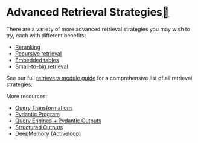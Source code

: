 Advanced Retrieval Strategies[](#advanced-retrieval-strategies "Permalink to this heading")
============================================================================================

There are a variety of more advanced retrieval strategies you may wish to try, each with different benefits:

* [Reranking](../../module_guides/querying/node_postprocessors/node_postprocessors.html#cohere-rerank)
* [Recursive retrieval](../../examples/query_engine/pdf_tables/recursive_retriever.html)
* [Embedded tables](../../examples/query_engine/sec_tables/tesla_10q_table.html)
* [Small-to-big retrieval](../../examples/node_postprocessor/MetadataReplacementDemo.html)

See our full [retrievers module guide](../../module_guides/querying/retriever/retrievers.html) for a comprehensive list of all retrieval strategies.

More resources:

* [Query Transformations](query_transformations.html)
* [Pydantic Program](structured_outputs/pydantic_program.html)
* [Query Engines + Pydantic Outputs](structured_outputs/query_engine.html)
* [Structured Outputs](structured_outputs/structured_outputs.html)
* [DeepMemory (Activeloop)](../../examples/retrievers/deep_memory.html)
